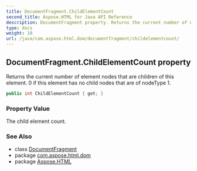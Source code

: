 ```yaml
---
title: DocumentFragment.ChildElementCount
second_title: Aspose.HTML for Java API Reference
description: DocumentFragment property. Returns the current number of element nodes that are children of this element. 0 if this element has no child nodes that are of nodeType 1
type: docs
weight: 10
url: /java/com.aspose.html.dom/documentfragment/childelementcount/
---
```

## DocumentFragment.ChildElementCount property

Returns the current number of element nodes that are children of this element. 0 if this element has no child nodes that are of nodeType 1.

```java
public int ChildElementCount { get; }
```

### Property Value

The child element count.

### See Also

* class [DocumentFragment](../)
* package [com.aspose.html.dom](../../../com.aspose.html.dom/)
* package [Aspose.HTML](../../../)
